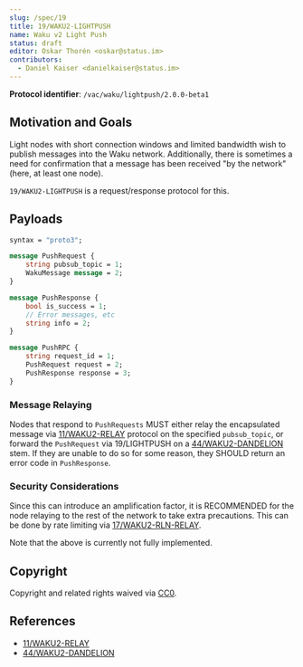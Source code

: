 ```yaml
---
slug: /spec/19
title: 19/WAKU2-LIGHTPUSH
name: Waku v2 Light Push
status: draft
editor: Oskar Thorén <oskar@status.im>
contributors: 
  - Daniel Kaiser <danielkaiser@status.im>
---
```


**Protocol identifier**: `/vac/waku/lightpush/2.0.0-beta1`

## Motivation and Goals

Light nodes with short connection windows and limited bandwidth wish to publish messages into the Waku network.
Additionally, there is sometimes a need for confirmation that a message has been received "by the network"
(here, at least one node).

`19/WAKU2-LIGHTPUSH` is a request/response protocol for this.

## Payloads

```protobuf
syntax = "proto3";

message PushRequest {
    string pubsub_topic = 1;
    WakuMessage message = 2;
}

message PushResponse {
    bool is_success = 1;
    // Error messages, etc
    string info = 2;
}

message PushRPC {
    string request_id = 1;
    PushRequest request = 2;
    PushResponse response = 3;
}
```

### Message Relaying

Nodes that respond to `PushRequests` MUST either
relay the encapsulated message via [11/WAKU2-RELAY](/spec/11) protocol on the specified `pubsub_topic`,
or forward the `PushRequest` via 19/LIGHTPUSH on a [44/WAKU2-DANDELION](https://rfc.vac.dev/spec/44/) stem.
If they are unable to do so for some reason, they SHOULD return an error code in `PushResponse`.

### Security Considerations

Since this can introduce an amplification factor, it is RECOMMENDED for the node relaying to the rest of the network to take extra precautions.
This can be done by rate limiting via [17/WAKU2-RLN-RELAY](https://rfc.vac.dev/spec/17/).

Note that the above is currently not fully implemented.

## Copyright

Copyright and related rights waived via [CC0](https://creativecommons.org/publicdomain/zero/1.0/).

## References

* [11/WAKU2-RELAY](/spec/11)
* [44/WAKU2-DANDELION](https://rfc.vac.dev/spec/44/)

